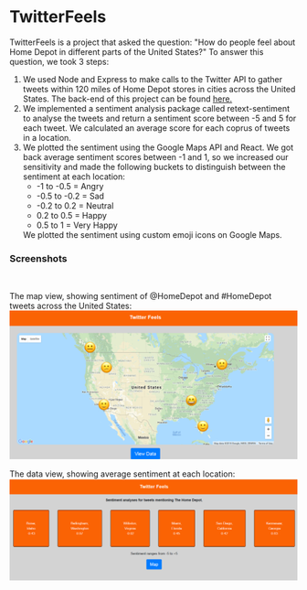 <h1>TwitterFeels </h1>

TwitterFeels is a project that asked the question: "How do people feel about Home Depot in different parts of the United States?"
To answer this question, we took 3 steps:

<ol>
  <li>
    We used Node and Express to make calls to the Twitter API to gather tweets within 120 miles of Home Depot stores in cities across           the United States. The back-end of this project can be found 
    <a href="https://github.com/RobertKee/twitterFeelsCall">here.</a>
  </li>
  <li> 
    We implemented a sentiment analysis package called retext-sentiment to analyse the tweets and return a sentiment score between -5 and 5 for each tweet. We calculated an average score for each coprus of tweets in a location.
  </li>
  <li>
    We plotted the sentiment using the Google Maps API and React. We got back average sentiment scores between -1 and 1, so we increased our sensitivity and made the following buckets to distinguish between the sentiment at each location:
<ul>
  <li>  -1 to -0.5 = Angry </li>
  <li>  -0.5 to -0.2 = Sad </li>
  <li>  -0.2 to 0.2 = Neutral </li>
  <li>  0.2 to 0.5 = Happy </li>
  <li>  0.5 to 1 = Very Happy </li>
</ul>
We plotted the sentiment using custom emoji icons on Google Maps.
</ol>

<h3>Screenshots </h3>
<br>

<p>
  The map view, showing sentiment of @HomeDepot and #HomeDepot tweets across the United States:
  <img src="https://github.com/02-2018GroupRepo/twitterFeels/blob/master/src/TwitterFeels_Screenshots/map.PNG"/>
  
  The data view, showing average sentiment at each location:
  <img src="https://github.com/02-2018GroupRepo/twitterFeels/blob/master/src/TwitterFeels_Screenshots/data.PNG"/>
</p>

